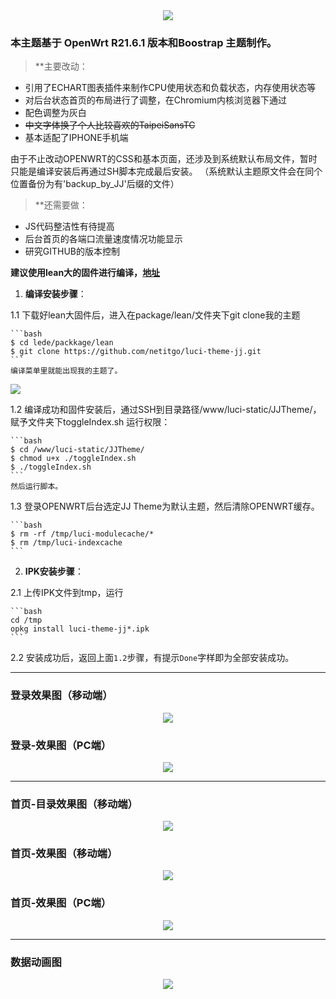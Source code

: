 <div align=center>
<img src="https://github.com/netitgo/stuff/blob/master/JJ%20Logo.png?raw=true">
</div>

### 本主题基于 OpenWrt R21.6.1 版本和Boostrap 主题制作。
>**主要改动：
- 引用了ECHART图表插件来制作CPU使用状态和负载状态，内存使用状态等
- 对后台状态首页的布局进行了调整，在Chromium内核浏览器下通过
- 配色调整为灰白
- ~~中文字体换了个人比较喜欢的TaipeiSansTC~~
- 基本适配了IPHONE手机端

由于不止改动OPENWRT的CSS和基本页面，还涉及到系统默认布局文件，暂时只能是编译安装后再通过SH脚本完成最后安装。
（系统默认主题原文件会在同个位置备份为有'backup_by_JJ'后缀的文件）

>**还需要做：
- JS代码整洁性有待提高
- 后台首页的各端口流量速度情况功能显示
- 研究GITHUB的版本控制

**建议使用lean大的固件进行编译，[地址](https://github.com/coolsnowwolf/lede/)**



1. **编译安装步骤**：

1.1 下载好lean大固件后，进入在package/lean/文件夹下git clone我的主题

    ```bash
    $ cd lede/packkage/lean
    $ git clone https://github.com/netitgo/luci-theme-jj.git
    ```
    编译菜单里就能出现我的主题了。

<div align=left>
<img src="https://user-images.githubusercontent.com/72277244/131247747-61340b2d-753f-4fae-a070-f873aa3d5402.png">
</div>

1.2 编译成功和固件安装后，通过SSH到目录路径/www/luci-static/JJTheme/， 赋予文件夹下toggleIndex.sh 运行权限：

    ```bash
    $ cd /www/luci-static/JJTheme/
    $ chmod u+x ./toggleIndex.sh
    $ ./toggleIndex.sh
    ```
    然后运行脚本。

1.3 登录OPENWRT后台选定JJ Theme为默认主题，然后清除OPENWRT缓存。

    ```bash
    $ rm -rf /tmp/luci-modulecache/*
    $ rm /tmp/luci-indexcache
    ```

2. **IPK安装步骤**：

2.1 上传IPK文件到tmp，运行

    ```bash
    cd /tmp
    opkg install luci-theme-jj*.ipk
    ```

2.2 安装成功后，返回上面`1.2`步骤，有提示`Done`字样即为全部安装成功。

---

### 登录效果图（移动端）
<div align=center>
<img src="https://github.com/netitgo/stuff/blob/master/screenshots_login_mobile.png?raw=true">
</div>

### 登录-效果图（PC端）
<div align=center>
<img src="https://github.com/netitgo/stuff/blob/master/screenshots_login.png?raw=true">
</div>

---

### 首页-目录效果图（移动端）
<div align=center>
<img src="https://github.com/netitgo/stuff/blob/master/screenshots_menu_mobile.gif?raw=true">
</div>

### 首页-效果图（移动端）
<div align=center>
<img src="https://github.com/netitgo/stuff/blob/master/screenshots_login_mobile.gif?raw=true">
</div>

### 首页-效果图（PC端）
<div align=center>
<img src="https://github.com/netitgo/stuff/blob/master/screenshots_main.png?raw=true">
</div>

---

### 数据动画图
<div align=center>
<img src="https://github.com/netitgo/stuff/blob/master/screenshots_main.gif?raw=true">
</div>